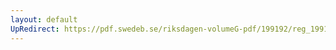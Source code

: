 ```yaml
---
layout: default
UpRedirect: https://pdf.swedeb.se/riksdagen-volumeG-pdf/199192/reg_199192/reg_199192_0917.pdf
---
```

